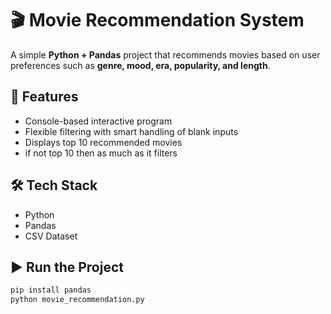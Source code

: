 # 🎬 Movie Recommendation System

A simple **Python + Pandas** project that recommends movies based on user preferences such as **genre, mood, era, popularity, and length**.  

## 🚀 Features
- Console-based interactive program  
- Flexible filtering with smart handling of blank inputs  
- Displays top 10 recommended movies
- if not top 10 then as much as it filters 

## 🛠 Tech Stack
- Python  
- Pandas  
- CSV Dataset  

## ▶️ Run the Project
```bash
pip install pandas
python movie_recommendation.py
